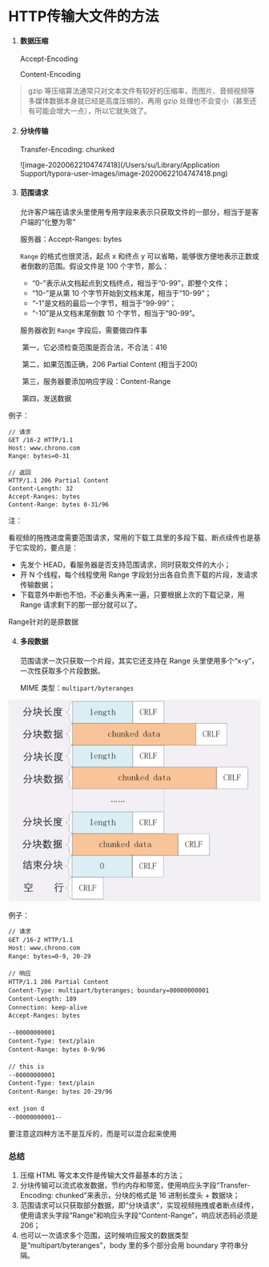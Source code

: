 # HTTP传输大文件的方法



1. #### 数据压缩

   Accept-Encoding

   Content-Encoding

> gzip 等压缩算法通常只对文本文件有较好的压缩率，而图片、音频视频等多媒体数据本身就已经是高度压缩的，再用 gzip 处理也不会变小（甚至还有可能会增大一点），所以它就失效了。



2. #### 分块传输

   Transfer-Encoding: chunked

   ![image-20200622104747418](/Users/su/Library/Application Support/typora-user-images/image-20200622104747418.png)



3. #### 范围请求

   允许客户端在请求头里使用专用字段来表示只获取文件的一部分，相当于是客户端的“化整为零”

   服务器：Accept-Ranges: bytes

   `Range` 的格式也很灵活，起点 x 和终点 y 可以省略，能够很方便地表示正数或者倒数的范围。假设文件是 100 个字节，那么：

   - “0-”表示从文档起点到文档终点，相当于“0-99”，即整个文件；
   - “10-”是从第 10 个字节开始到文档末尾，相当于“10-99”；
   - “-1”是文档的最后一个字节，相当于“99-99”；
   - “-10”是从文档末尾倒数 10 个字节，相当于“90-99”。

   服务器收到 `Range` 字段后，需要做四件事

   ​	第一，它必须检查范围是否合法，不合法：416

   ​	第二，如果范围正确，206 Partial Content (相当于200)

   ​	第三，服务器要添加响应字段：Content-Range 

   ​	第四，发送数据

例子：

```
// 请求
GET /16-2 HTTP/1.1
Host: www.chrono.com
Range: bytes=0-31

// 返回
HTTP/1.1 206 Partial Content
Content-Length: 32
Accept-Ranges: bytes
Content-Range: bytes 0-31/96
```

注：

看视频的拖拽进度需要范围请求，常用的下载工具里的多段下载、断点续传也是基于它实现的，要点是：

- 先发个 HEAD，看服务器是否支持范围请求，同时获取文件的大小；
- 开 N 个线程，每个线程使用 Range 字段划分出各自负责下载的片段，发请求传输数据；
- 下载意外中断也不怕，不必重头再来一遍，只要根据上次的下载记录，用 Range 请求剩下的那一部分就可以了。

Range针对的是原数据



4. #### 多段数据

   范围请求一次只获取一个片段，其实它还支持在 Range 头里使用多个“x-y”，一次性获取多个片段数据。

   MIME 类型：`multipart/byteranges`

![image-20200622110844685](https://raw.githubusercontent.com/SUH11/images/master/http/16-1.png)

例子：

```html
// 请求
GET /16-2 HTTP/1.1
Host: www.chrono.com
Range: bytes=0-9, 20-29

// 响应
HTTP/1.1 206 Partial Content
Content-Type: multipart/byteranges; boundary=00000000001
Content-Length: 189
Connection: keep-alive
Accept-Ranges: bytes

--00000000001
Content-Type: text/plain
Content-Range: bytes 0-9/96

// this is
--00000000001
Content-Type: text/plain
Content-Range: bytes 20-29/96

ext json d
--00000000001--
```

要注意这四种方法不是互斥的，而是可以混合起来使用



### 总结

1. 压缩 HTML 等文本文件是传输大文件最基本的方法；
2. 分块传输可以流式收发数据，节约内存和带宽，使用响应头字段“Transfer-Encoding: chunked”来表示，分块的格式是 16 进制长度头 + 数据块；
3. 范围请求可以只获取部分数据，即“分块请求”，实现视频拖拽或者断点续传，使用请求头字段“Range”和响应头字段“Content-Range”，响应状态码必须是 206；
4. 也可以一次请求多个范围，这时候响应报文的数据类型是“multipart/byteranges”，body 里的多个部分会用 boundary 字符串分隔。




































